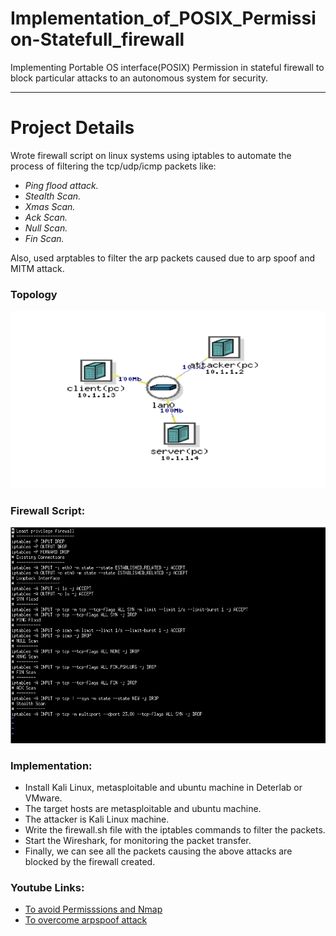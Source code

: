 # Implementation_of_POSIX_Permission-Statefull_firewall

Implementing Portable OS interface(POSIX) Permission in stateful firewall to block particular attacks to an autonomous system for security.
___________________________

# Project Details
Wrote firewall script on linux systems using iptables to automate the process of filtering the tcp/udp/icmp packets like:

- *Ping flood attack.*
- *Stealth Scan.*
- *Xmas Scan.*
- *Ack Scan.*
- *Null Scan.*
- *Fin Scan.*

Also, used arptables to filter the arp packets caused due to arp spoof and MITM attack.

### Topology
![Deter_lab topology](./Deter_lab_topology.png)






### Firewall Script:
![Firewall Script](./Firewall_script.png)

### Implementation:

- Install Kali Linux, metasploitable and ubuntu machine in Deterlab or VMware.
- The target hosts are metasploitable and ubuntu machine.
- The attacker is Kali Linux machine.
- Write the firewall.sh file with the iptables commands to filter the packets.
- Start the Wireshark, for monitoring the packet transfer.
- Finally, we can see all the packets causing the above attacks are blocked by the firewall created.

### Youtube Links:

- [To avoid Permisssions and Nmap](https://youtu.be/F907ZTBKplo) 
- [To overcome arpspoof attack](https://youtu.be/6QXVYntD3K8)



